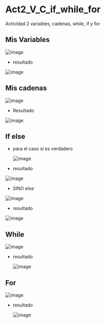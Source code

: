 # Act2_V_C_if_while_for
Actividad 2 variables, cadenas, while, if y for



## Mis Variables
![image](https://github.com/user-attachments/assets/ae029299-caa5-48b0-8a75-e97a3063e55a)

- resultado
  
![image](https://github.com/user-attachments/assets/faa294a4-2caa-4040-b9a8-60cb2beac5b7)





## Mis cadenas 
![image](https://github.com/user-attachments/assets/b3002c99-9459-470c-a801-4f3ea0f2cfd1)

- Resultado

![image](https://github.com/user-attachments/assets/3b389206-b343-4cf1-83e2-ba2e8968e896)





## If else
- para el caso si es verdadero
  
  ![image](https://github.com/user-attachments/assets/7519e33b-d92f-4f90-b5f0-0f5863f21cca)

 - resultado

 ![image](https://github.com/user-attachments/assets/e97fcd9e-bd00-4e2b-ba73-9c1aae7a4f9e)
 

- SINO else

 ![image](https://github.com/user-attachments/assets/5c7506f8-35cb-4675-814b-c862d2c59737)

 - resultado

  ![image](https://github.com/user-attachments/assets/86a2db2e-e502-4e3c-9e89-9e19380271ee)





## While
![image](https://github.com/user-attachments/assets/bd552f5e-aa5e-430e-85d7-e7fc3b7897ac)

- resultado

  ![image](https://github.com/user-attachments/assets/f8f9b0e0-92a1-4c58-a14a-8a8f7efcffe7)



## For
![image](https://github.com/user-attachments/assets/43c07245-f359-40ab-a088-972cc8e5746a)

- resultado

  ![image](https://github.com/user-attachments/assets/6fea55f2-5243-4cf1-b88c-d432c79ddeaf)

